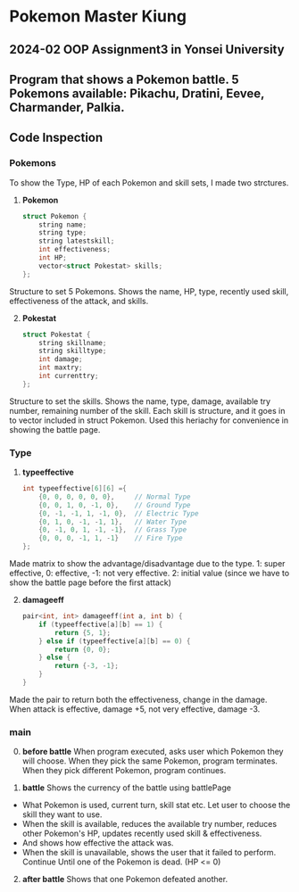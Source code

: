 # Pokemon Master Kiung
## 2024-02 OOP Assignment3 in Yonsei University
Program that shows a Pokemon battle.
5 Pokemons available: Pikachu, Dratini, Eevee, Charmander, Palkia.
------------------------------------------------------------------


## Code Inspection
### Pokemons
To show the Type, HP of each Pokemon and skill sets, I made two strctures.
1. **Pokemon**
    ```cpp
    struct Pokemon {    
        string name;
        string type;
        string latestskill;
        int effectiveness;
        int HP;
        vector<struct Pokestat> skills;
    };
    ```
Structure to set 5 Pokemons.
Shows the name, HP, type, recently used skill, effectiveness of the attack, and skills.


2. **Pokestat**
    ```cpp
    struct Pokestat {   
        string skillname;
        string skilltype;
        int damage;
        int maxtry;
        int currenttry;
    };
    ```
Structure to set the skills.
Shows the name, type, damage, available try number, remaining number of the skill.
Each skill is structure, and it goes in to vector included in struct Pokemon.
Used this heriachy for convenience in showing the battle page.


### Type
1. **typeeffective**
    ```cpp
    int typeeffective[6][6] ={ 
        {0, 0, 0, 0, 0, 0},     // Normal Type
        {0, 0, 1, 0, -1, 0},    // Ground Type
        {0, -1, -1, 1, -1, 0},  // Electric Type
        {0, 1, 0, -1, -1, 1},   // Water Type
        {0, -1, 0, 1, -1, -1},  // Grass Type
        {0, 0, 0, -1, 1, -1}    // Fire Type
    };
    ```
Made matrix to show the advantage/disadvantage due to the type.
1: super effective, 0: effective, -1: not very effective.
2: initial value (since we have to show the battle page before the first attack)


2. **damageeff**
    ```cpp
    pair<int, int> damageeff(int a, int b) {
        if (typeeffective[a][b] == 1) {
            return {5, 1};
        } else if (typeeffective[a][b] == 0) {
            return {0, 0};
        } else {
            return {-3, -1};
        }
    }
    ```
Made the pair to return both the effectiveness, change in the damage.
When attack is effective, damage +5, not very effective, damage -3.


### main
0. **before battle**
When program executed, asks user which Pokemon they will choose.
When they pick the same Pokemon, program terminates.
When they pick different Pokemon, program continues.


1. **battle**
Shows the currency of the battle using battlePage
- What Pokemon is used, current turn, skill stat etc.
Let user to choose the skill they want to use.
- When the skill is available, reduces the available try number, reduces other Pokemon's HP, updates recently used skill & effectiveness.
- And shows how effective the attack was.
- When the skill is unavailable, shows the user that it failed to perform.
Continue Until one of the Pokemon is dead. (HP <= 0)

2. **after battle**
Shows that one Pokemon defeated another.